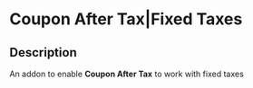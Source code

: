 # Coupon After Tax|Fixed Taxes

## Description
An addon to enable **Coupon After Tax** to work with fixed taxes
